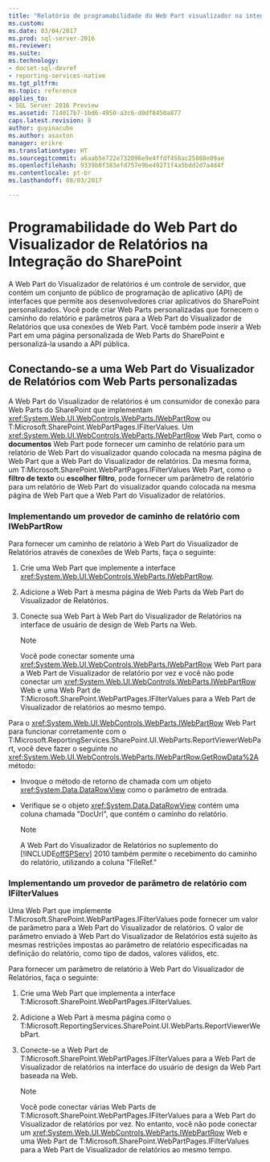 ```yaml
---
title: "Relatório de programabilidade do Web Part visualizador na integração do SharePoint | Microsoft Docs"
ms.custom: 
ms.date: 03/04/2017
ms.prod: sql-server-2016
ms.reviewer: 
ms.suite: 
ms.technology:
- docset-sql-devref
- reporting-services-native
ms.tgt_pltfrm: 
ms.topic: reference
applies_to:
- SQL Server 2016 Preview
ms.assetid: 714017b7-1bd6-4950-a3c6-d0df8450a877
caps.latest.revision: 8
author: guyinacube
ms.author: asaxton
manager: erikre
ms.translationtype: HT
ms.sourcegitcommit: a6aab5e722e732096e9e4ffdf458ac25088e09ae
ms.openlocfilehash: 9339b0f383efd757e9be49271f4a5bdd2d7a4d4f
ms.contentlocale: pt-br
ms.lasthandoff: 08/03/2017

---
```

# <a name="report-viewer-web-part-programmability-in-sharepoint-integration"></a>Programabilidade do Web Part do Visualizador de Relatórios na Integração do SharePoint
  A Web Part do Visualizador de relatórios é um controle de servidor, que contém um conjunto de público de programação de aplicativo (API) de interfaces que permite aos desenvolvedores criar aplicativos do SharePoint personalizados. Você pode criar Web Parts personalizadas que fornecem o caminho do relatório e parâmetros para a Web Part do Visualizador de Relatórios que usa conexões de Web Part. Você também pode inserir a Web Part em uma página personalizada de Web Parts do SharePoint e personalizá-la usando a API pública.  
  
## <a name="connecting-to-report-viewer-web-part-with-custom-web-parts"></a>Conectando-se a uma Web Part do Visualizador de Relatórios com Web Parts personalizadas  
 A Web Part do Visualizador de relatórios é um consumidor de conexão para Web Parts do SharePoint que implementam <xref:System.Web.UI.WebControls.WebParts.IWebPartRow> ou T:Microsoft.SharePoint.WebPartPages.IFilterValues. Um <xref:System.Web.UI.WebControls.WebParts.IWebPartRow> Web Part, como o **documentos** Web Part pode fornecer um caminho de relatório para um relatório de Web Part do visualizador quando colocada na mesma página de Web Part que a Web Part do Visualizador de relatórios. Da mesma forma, um T:Microsoft.SharePoint.WebPartPages.IFilterValues Web Part, como o **filtro de texto** ou **escolher filtro**, pode fornecer um parâmetro de relatório para um relatório de Web Part do visualizador quando colocada na mesma página de Web Part que a Web Part do Visualizador de relatórios.  
  
### <a name="implementing-a-report-path-provider-with-iwebpartrow"></a>Implementando um provedor de caminho de relatório com IWebPartRow  
 Para fornecer um caminho de relatório à Web Part do Visualizador de Relatórios através de conexões de Web Parts, faça o seguinte:  
  
1.  Crie uma Web Part que implemente a interface <xref:System.Web.UI.WebControls.WebParts.IWebPartRow>.  
  
2.  Adicione a Web Part à mesma página de Web Parts da Web Part do Visualizador de Relatórios.  
  
3.  Conecte sua Web Part à Web Part do Visualizador de Relatórios na interface de usuário de design de Web Parts na Web.  
  
    > [!NOTE]  
    >  Você pode conectar somente uma <xref:System.Web.UI.WebControls.WebParts.IWebPartRow> Web Part para a Web Part de Visualizador de relatório por vez e você não pode conectar um <xref:System.Web.UI.WebControls.WebParts.IWebPartRow> Web e uma Web Part de T:Microsoft.SharePoint.WebPartPages.IFilterValues para a Web Part de Visualizador de relatórios ao mesmo tempo.  
  
 Para o <xref:System.Web.UI.WebControls.WebParts.IWebPartRow> Web Part para funcionar corretamente com o T:Microsoft.ReportingServices.SharePoint.UI.WebParts.ReportViewerWebPart, você deve fazer o seguinte no <xref:System.Web.UI.WebControls.WebParts.IWebPartRow.GetRowData%2A> método:  
  
-   Invoque o método de retorno de chamada com um objeto <xref:System.Data.DataRowView> como o parâmetro de entrada.  
  
-   Verifique se o objeto <xref:System.Data.DataRowView> contém uma coluna chamada "DocUrl", que contém o caminho do relatório.  
  
    > [!NOTE]  
    >  A Web Part do Visualizador de Relatórios no suplemento do [!INCLUDE[offSPServ](../includes/offspserv-md.md)] 2010 também permite o recebimento do caminho do relatório, utilizando a coluna "FileRef."  
  
### <a name="implementing-a-report-parameter-provider-with-ifiltervalues"></a>Implementando um provedor de parâmetro de relatório com IFilterValues  
 Uma Web Part que implemente T:Microsoft.SharePoint.WebPartPages.IFilterValues pode fornecer um valor de parâmetro para a Web Part do Visualizador de relatórios. O valor de parâmetro enviado à Web Part do Visualizador de Relatórios está sujeito às mesmas restrições impostas ao parâmetro de relatório especificadas na definição do relatório, como tipo de dados, valores válidos, etc.  
  
 Para fornecer um parâmetro de relatório à Web Part do Visualizador de Relatórios, faça o seguinte:  
  
1.  Crie uma Web Part que implementa a interface T:Microsoft.SharePoint.WebPartPages.IFilterValues.  
  
2.  Adicione a Web Part à mesma página como o T:Microsoft.ReportingServices.SharePoint.UI.WebParts.ReportViewerWebPart.  
  
3.  Conecte-se a Web Part de T:Microsoft.SharePoint.WebPartPages.IFilterValues para a Web Part de Visualizador de relatórios na interface do usuário de design da Web Part baseada na Web.  
  
    > [!NOTE]  
    >  Você pode conectar várias Web Parts de T:Microsoft.SharePoint.WebPartPages.IFilterValues para a Web Part do Visualizador de relatórios por vez. No entanto, você não pode conectar um <xref:System.Web.UI.WebControls.WebParts.IWebPartRow> Web e uma Web Part de T:Microsoft.SharePoint.WebPartPages.IFilterValues para a Web Part de Visualizador de relatórios ao mesmo tempo.  
  
  
